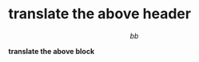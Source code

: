 <!--
# a
-->

# __translate the above header__

$$ bb $$

<!--
c
-->

__translate the above block__
